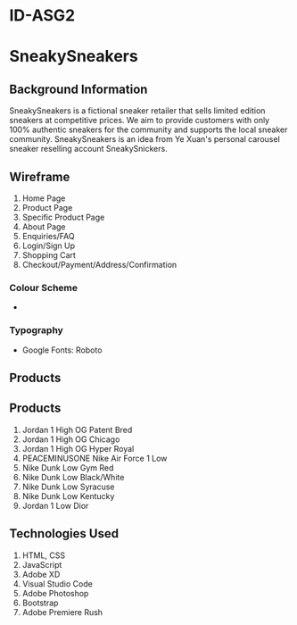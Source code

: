 # ID-ASG2

# SneakySneakers
## Background Information
SneakySneakers is a fictional sneaker retailer that sells limited edition sneakers at competitive prices. We aim to provide customers with only 100% authentic sneakers for the community and supports the local sneaker community. 
SneakySneakers is an idea from Ye Xuan's personal carousel sneaker reselling account SneakySnickers.

## Wireframe
 1. Home Page
 2. Product Page
 3. Specific Product Page
 4. About Page
 5. Enquiries/FAQ
 6. Login/Sign Up
 7. Shopping Cart
 8. Checkout/Payment/Address/Confirmation
 
### Colour Scheme
- 


### Typography
- Google Fonts: Roboto

## Products
## Products
1. Jordan 1 High OG Patent Bred
2. Jordan 1 High OG Chicago
3. Jordan 1 High OG Hyper Royal 
4. PEACEMINUSONE Nike Air Force 1 Low
5. Nike Dunk Low Gym Red 
6. Nike Dunk Low Black/White
7. Nike Dunk Low Syracuse 
8. Nike Dunk Low Kentucky
9. Jordan 1 Low Dior


## Technologies Used 
1. HTML, CSS
2. JavaScript
3. Adobe XD
4. Visual Studio Code
5. Adobe Photoshop
6. Bootstrap
7. Adobe Premiere Rush